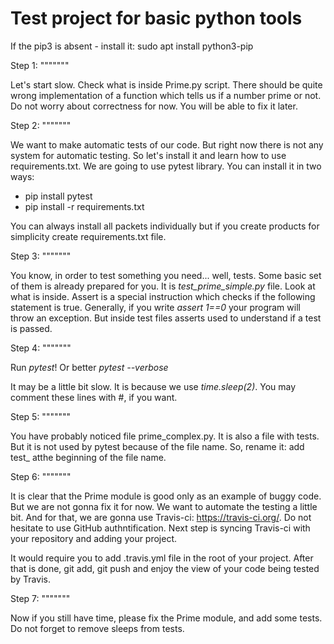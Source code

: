 Test project for basic python tools
===================================

If the pip3 is absent - install it:
sudo apt install python3-pip

Step 1:
"""""""

Let's start slow. Check what is inside Prime.py script. There should be quite wrong implementation of a function which tells us if a number prime or not. Do not worry about correctness for now. You will be able to fix it later.

Step 2:
"""""""

We want to make automatic tests of our code. But right now there is not any system for automatic testing. So let's install it and learn how to use requirements.txt. We are going to use pytest library. You can install it in two ways:

* pip install pytest
* pip install -r requirements.txt

You can always install all packets individually but if you create products for simplicity create requirements.txt file.

Step 3:
"""""""

You know, in order to test something you need... well, tests. Some basic set of them is already prepared for you. It is *test_prime_simple.py* file. Look at what is inside. Assert is a special instruction which checks if the following statement is true. Generally, if you write *assert 1==0* your program will throw an exception. But inside test files asserts used to understand if a test is passed.

Step 4:
"""""""

Run *pytest*! Or better *pytest --verbose*

It may be a little bit slow. It is because we use *time.sleep(2)*. You may comment these lines with #, if you want.

Step 5:
"""""""

You have probably noticed file prime_complex.py. It is also a file with tests. But it is not used by pytest because of the file name. So, rename it: add test\_ atthe beginning of the file name.

Step 6:
"""""""

It is clear that the Prime module is good only as an example of buggy code. But we are not gonna fix it for now. We want to automate the testing a little bit. And for that, we are gonna use Travis-ci: https://travis-ci.org/. Do not hesitate to use GitHub authntification. Next step is syncing Travis-ci with your repository and adding your project.

It would require you to add .travis.yml file in the root of your project. After that is done, git add, git push and enjoy the view of your code being tested by Travis.

Step 7:
"""""""

Now if you still have time, please fix the Prime module, and add some tests. Do not forget to remove sleeps from tests.

